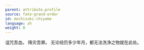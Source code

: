 ```yaml
---
parent: attribute.profile
source: fate-grand-order
id: mochizuki-chiyome
language: zh
weight: 0
---
```


诅咒吾血。
降灾吾罪。
无论经历多少年月，都无法洗净之物就在此处。
